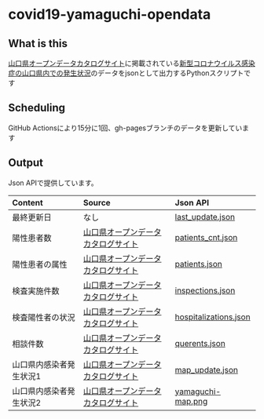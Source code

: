 # covid19-yamaguchi-opendata

## What is this

[山口県オープンデータカタログサイト](https://yamaguchi-opendata.jp/www/index.html)に掲載されている[新型コロナウイルス感染症の山口県内での発生状況](https://yamaguchi-opendata.jp/ckan/dataset/f6e5cff9-ae43-4cd9-a398-085187277edf)のデータをjsonとして出力するPythonスクリプトです

## Scheduling

GitHub Actionsにより15分に1回、gh-pagesブランチのデータを更新しています

## Output

Json APIで提供しています。

|Content|Source|Json API|
|:---|:---|:---|
|最終更新日|なし|[last_update.json](https://nishidayoshikatsu.github.io/covid19-yamaguchi-opendata/last_update.json)|
|陽性患者数|[山口県オープンデータカタログサイト](https://yamaguchi-opendata.jp/ckan/dataset/350001-covid19/resource/f56e6552-4c5d-4ec6-91c0-090f553e0aea)|[patients_cnt.json](https://nishidayoshikatsu.github.io/covid19-yamaguchi-opendata/patients_cnt.json)|
|陽性患者の属性|[山口県オープンデータカタログサイト](https://yamaguchi-opendata.jp/ckan/dataset/350001-covid19/resource/f56e6552-4c5d-4ec6-91c0-090f553e0aea)|[patients.json](https://nishidayoshikatsu.github.io/covid19-yamaguchi-opendata/patients.json)|
|検査実施件数|[山口県オープンデータカタログサイト](https://yamaguchi-opendata.jp/ckan/dataset/350001-covid19/resource/21b7caeb-05b2-401b-8245-28757de8f444)|[inspections.json](https://nishidayoshikatsu.github.io/covid19-yamaguchi-opendata/inspections.json)|
|検査陽性者の状況|[山口県オープンデータカタログサイト](https://yamaguchi-opendata.jp/ckan/dataset/350001-covid19/resource/1a5f9bca-3216-45df-8a99-5c591df8f628)|[hospitalizations.json](https://nishidayoshikatsu.github.io/covid19-yamaguchi-opendata/hospitalizations.json)|
|相談件数|[山口県オープンデータカタログサイト](https://yamaguchi-opendata.jp/ckan/dataset/350001-covid19/resource/7f2f7b7c-48de-4c41-86ae-bef45da8aeaa)|[querents.json](https://nishidayoshikatsu.github.io/covid19-yamaguchi-opendata/querents.json)|
|山口県内感染者発生状況1|[山口県オープンデータカタログサイト](https://yamaguchi-opendata.jp/ckan/dataset/350001-covid19/resource/f56e6552-4c5d-4ec6-91c0-090f553e0aea)|[map_update.json](https://nishidayoshikatsu.github.io/covid19-yamaguchi-opendata/map_update.json)|
|山口県内感染者発生状況2|[山口県オープンデータカタログサイト](https://yamaguchi-opendata.jp/ckan/dataset/350001-covid19/resource/f56e6552-4c5d-4ec6-91c0-090f553e0aea)|[yamaguchi-map.png](https://nishidayoshikatsu.github.io/covid19-yamaguchi-opendata/yamaguchi-map.png)|